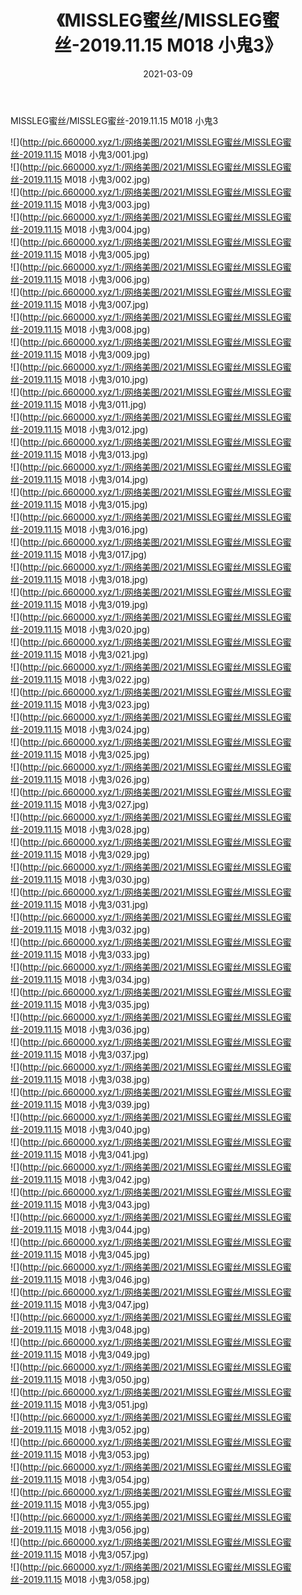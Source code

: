 ﻿---
layout: post
title:  《MISSLEG蜜丝/MISSLEG蜜丝-2019.11.15 M018 小鬼3》
date:   2021-03-09
img: http://pic.660000.xyz/1:/网络美图/2021/MISSLEG蜜丝/MISSLEG蜜丝-2019.11.15 M018 小鬼3/000.jpg
categories: [美女, 清纯, 唯美]
---

MISSLEG蜜丝/MISSLEG蜜丝-2019.11.15 M018 小鬼3

 ![](http://pic.660000.xyz/1:/网络美图/2021/MISSLEG蜜丝/MISSLEG蜜丝-2019.11.15 M018 小鬼3/001.jpg) <br>![](http://pic.660000.xyz/1:/网络美图/2021/MISSLEG蜜丝/MISSLEG蜜丝-2019.11.15 M018 小鬼3/002.jpg) <br>![](http://pic.660000.xyz/1:/网络美图/2021/MISSLEG蜜丝/MISSLEG蜜丝-2019.11.15 M018 小鬼3/003.jpg) <br>![](http://pic.660000.xyz/1:/网络美图/2021/MISSLEG蜜丝/MISSLEG蜜丝-2019.11.15 M018 小鬼3/004.jpg) <br>![](http://pic.660000.xyz/1:/网络美图/2021/MISSLEG蜜丝/MISSLEG蜜丝-2019.11.15 M018 小鬼3/005.jpg) <br>![](http://pic.660000.xyz/1:/网络美图/2021/MISSLEG蜜丝/MISSLEG蜜丝-2019.11.15 M018 小鬼3/006.jpg) <br>![](http://pic.660000.xyz/1:/网络美图/2021/MISSLEG蜜丝/MISSLEG蜜丝-2019.11.15 M018 小鬼3/007.jpg) <br>![](http://pic.660000.xyz/1:/网络美图/2021/MISSLEG蜜丝/MISSLEG蜜丝-2019.11.15 M018 小鬼3/008.jpg) <br>![](http://pic.660000.xyz/1:/网络美图/2021/MISSLEG蜜丝/MISSLEG蜜丝-2019.11.15 M018 小鬼3/009.jpg) <br>![](http://pic.660000.xyz/1:/网络美图/2021/MISSLEG蜜丝/MISSLEG蜜丝-2019.11.15 M018 小鬼3/010.jpg) <br>![](http://pic.660000.xyz/1:/网络美图/2021/MISSLEG蜜丝/MISSLEG蜜丝-2019.11.15 M018 小鬼3/011.jpg) <br>![](http://pic.660000.xyz/1:/网络美图/2021/MISSLEG蜜丝/MISSLEG蜜丝-2019.11.15 M018 小鬼3/012.jpg) <br>![](http://pic.660000.xyz/1:/网络美图/2021/MISSLEG蜜丝/MISSLEG蜜丝-2019.11.15 M018 小鬼3/013.jpg) <br>![](http://pic.660000.xyz/1:/网络美图/2021/MISSLEG蜜丝/MISSLEG蜜丝-2019.11.15 M018 小鬼3/014.jpg) <br>![](http://pic.660000.xyz/1:/网络美图/2021/MISSLEG蜜丝/MISSLEG蜜丝-2019.11.15 M018 小鬼3/015.jpg) <br>![](http://pic.660000.xyz/1:/网络美图/2021/MISSLEG蜜丝/MISSLEG蜜丝-2019.11.15 M018 小鬼3/016.jpg) <br>![](http://pic.660000.xyz/1:/网络美图/2021/MISSLEG蜜丝/MISSLEG蜜丝-2019.11.15 M018 小鬼3/017.jpg) <br>![](http://pic.660000.xyz/1:/网络美图/2021/MISSLEG蜜丝/MISSLEG蜜丝-2019.11.15 M018 小鬼3/018.jpg) <br>![](http://pic.660000.xyz/1:/网络美图/2021/MISSLEG蜜丝/MISSLEG蜜丝-2019.11.15 M018 小鬼3/019.jpg) <br>![](http://pic.660000.xyz/1:/网络美图/2021/MISSLEG蜜丝/MISSLEG蜜丝-2019.11.15 M018 小鬼3/020.jpg) <br>![](http://pic.660000.xyz/1:/网络美图/2021/MISSLEG蜜丝/MISSLEG蜜丝-2019.11.15 M018 小鬼3/021.jpg) <br>![](http://pic.660000.xyz/1:/网络美图/2021/MISSLEG蜜丝/MISSLEG蜜丝-2019.11.15 M018 小鬼3/022.jpg) <br>![](http://pic.660000.xyz/1:/网络美图/2021/MISSLEG蜜丝/MISSLEG蜜丝-2019.11.15 M018 小鬼3/023.jpg) <br>![](http://pic.660000.xyz/1:/网络美图/2021/MISSLEG蜜丝/MISSLEG蜜丝-2019.11.15 M018 小鬼3/024.jpg) <br>![](http://pic.660000.xyz/1:/网络美图/2021/MISSLEG蜜丝/MISSLEG蜜丝-2019.11.15 M018 小鬼3/025.jpg) <br>![](http://pic.660000.xyz/1:/网络美图/2021/MISSLEG蜜丝/MISSLEG蜜丝-2019.11.15 M018 小鬼3/026.jpg) <br>![](http://pic.660000.xyz/1:/网络美图/2021/MISSLEG蜜丝/MISSLEG蜜丝-2019.11.15 M018 小鬼3/027.jpg) <br>![](http://pic.660000.xyz/1:/网络美图/2021/MISSLEG蜜丝/MISSLEG蜜丝-2019.11.15 M018 小鬼3/028.jpg) <br>![](http://pic.660000.xyz/1:/网络美图/2021/MISSLEG蜜丝/MISSLEG蜜丝-2019.11.15 M018 小鬼3/029.jpg) <br>![](http://pic.660000.xyz/1:/网络美图/2021/MISSLEG蜜丝/MISSLEG蜜丝-2019.11.15 M018 小鬼3/030.jpg) <br>![](http://pic.660000.xyz/1:/网络美图/2021/MISSLEG蜜丝/MISSLEG蜜丝-2019.11.15 M018 小鬼3/031.jpg) <br>![](http://pic.660000.xyz/1:/网络美图/2021/MISSLEG蜜丝/MISSLEG蜜丝-2019.11.15 M018 小鬼3/032.jpg) <br>![](http://pic.660000.xyz/1:/网络美图/2021/MISSLEG蜜丝/MISSLEG蜜丝-2019.11.15 M018 小鬼3/033.jpg) <br>![](http://pic.660000.xyz/1:/网络美图/2021/MISSLEG蜜丝/MISSLEG蜜丝-2019.11.15 M018 小鬼3/034.jpg) <br>![](http://pic.660000.xyz/1:/网络美图/2021/MISSLEG蜜丝/MISSLEG蜜丝-2019.11.15 M018 小鬼3/035.jpg) <br>![](http://pic.660000.xyz/1:/网络美图/2021/MISSLEG蜜丝/MISSLEG蜜丝-2019.11.15 M018 小鬼3/036.jpg) <br>![](http://pic.660000.xyz/1:/网络美图/2021/MISSLEG蜜丝/MISSLEG蜜丝-2019.11.15 M018 小鬼3/037.jpg) <br>![](http://pic.660000.xyz/1:/网络美图/2021/MISSLEG蜜丝/MISSLEG蜜丝-2019.11.15 M018 小鬼3/038.jpg) <br>![](http://pic.660000.xyz/1:/网络美图/2021/MISSLEG蜜丝/MISSLEG蜜丝-2019.11.15 M018 小鬼3/039.jpg) <br>![](http://pic.660000.xyz/1:/网络美图/2021/MISSLEG蜜丝/MISSLEG蜜丝-2019.11.15 M018 小鬼3/040.jpg) <br>![](http://pic.660000.xyz/1:/网络美图/2021/MISSLEG蜜丝/MISSLEG蜜丝-2019.11.15 M018 小鬼3/041.jpg) <br>![](http://pic.660000.xyz/1:/网络美图/2021/MISSLEG蜜丝/MISSLEG蜜丝-2019.11.15 M018 小鬼3/042.jpg) <br>![](http://pic.660000.xyz/1:/网络美图/2021/MISSLEG蜜丝/MISSLEG蜜丝-2019.11.15 M018 小鬼3/043.jpg) <br>![](http://pic.660000.xyz/1:/网络美图/2021/MISSLEG蜜丝/MISSLEG蜜丝-2019.11.15 M018 小鬼3/044.jpg) <br>![](http://pic.660000.xyz/1:/网络美图/2021/MISSLEG蜜丝/MISSLEG蜜丝-2019.11.15 M018 小鬼3/045.jpg) <br>![](http://pic.660000.xyz/1:/网络美图/2021/MISSLEG蜜丝/MISSLEG蜜丝-2019.11.15 M018 小鬼3/046.jpg) <br>![](http://pic.660000.xyz/1:/网络美图/2021/MISSLEG蜜丝/MISSLEG蜜丝-2019.11.15 M018 小鬼3/047.jpg) <br>![](http://pic.660000.xyz/1:/网络美图/2021/MISSLEG蜜丝/MISSLEG蜜丝-2019.11.15 M018 小鬼3/048.jpg) <br>![](http://pic.660000.xyz/1:/网络美图/2021/MISSLEG蜜丝/MISSLEG蜜丝-2019.11.15 M018 小鬼3/049.jpg) <br>![](http://pic.660000.xyz/1:/网络美图/2021/MISSLEG蜜丝/MISSLEG蜜丝-2019.11.15 M018 小鬼3/050.jpg) <br>![](http://pic.660000.xyz/1:/网络美图/2021/MISSLEG蜜丝/MISSLEG蜜丝-2019.11.15 M018 小鬼3/051.jpg) <br>![](http://pic.660000.xyz/1:/网络美图/2021/MISSLEG蜜丝/MISSLEG蜜丝-2019.11.15 M018 小鬼3/052.jpg) <br>![](http://pic.660000.xyz/1:/网络美图/2021/MISSLEG蜜丝/MISSLEG蜜丝-2019.11.15 M018 小鬼3/053.jpg) <br>![](http://pic.660000.xyz/1:/网络美图/2021/MISSLEG蜜丝/MISSLEG蜜丝-2019.11.15 M018 小鬼3/054.jpg) <br>![](http://pic.660000.xyz/1:/网络美图/2021/MISSLEG蜜丝/MISSLEG蜜丝-2019.11.15 M018 小鬼3/055.jpg) <br>![](http://pic.660000.xyz/1:/网络美图/2021/MISSLEG蜜丝/MISSLEG蜜丝-2019.11.15 M018 小鬼3/056.jpg) <br>![](http://pic.660000.xyz/1:/网络美图/2021/MISSLEG蜜丝/MISSLEG蜜丝-2019.11.15 M018 小鬼3/057.jpg) <br>![](http://pic.660000.xyz/1:/网络美图/2021/MISSLEG蜜丝/MISSLEG蜜丝-2019.11.15 M018 小鬼3/058.jpg) <br>